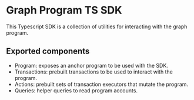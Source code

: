 # Graph Program TS SDK

This Typescript SDK is a collection of utilities for interacting with the graph program.

## Exported components

- Program: exposes an anchor program to be used with the SDK.
- Transactions: prebuilt transactions to be used to interact with the program.
- Actions: prebuilt sets of transaction executors that mutate the program.
- Queries: helper queries to read program accounts.
  